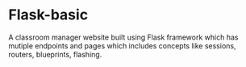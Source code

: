 # Flask-basic
A classroom manager website built using Flask framework which has mutiple endpoints and pages which includes concepts like 
sessions, routers, blueprints, flashing.
